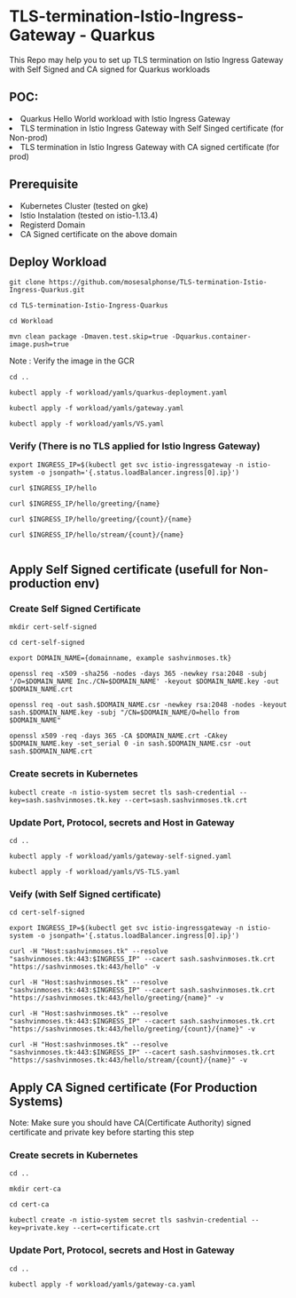 # TLS-termination-Istio-Ingress- Gateway - Quarkus
This Repo may help you to set up TLS termination on Istio Ingress Gateway with Self Signed and CA signed for Quarkus workloads

## POC:
<li>
Quarkus Hello World workload with Istio Ingress Gateway
</li>
<li>
TLS termination in Istio Ingress Gateway with Self Singed certificate (for Non-prod)
</li>
<li>
TLS termination in Istio Ingress Gateway with CA signed certificate (for prod)
</li>

## Prerequisite

<li>
Kubernetes Cluster (tested on gke)
 </li>
 <li>
Istio Instalation (tested on istio-1.13.4)
</li>
<li>
Registerd Domain
</li>
<li>
CA Signed certificate on the above domain
</li>

## Deploy Workload

```
git clone https://github.com/mosesalphonse/TLS-termination-Istio-Ingress-Quarkus.git

cd TLS-termination-Istio-Ingress-Quarkus

cd Workload

mvn clean package -Dmaven.test.skip=true -Dquarkus.container-image.push=true

```
Note : Verify the image in the GCR


```
cd ..

kubectl apply -f workload/yamls/quarkus-deployment.yaml

kubectl apply -f workload/yamls/gateway.yaml

kubectl apply -f workload/yamls/VS.yaml

```
### Verify (There is no TLS applied for Istio Ingress Gateway)

```
export INGRESS_IP=$(kubectl get svc istio-ingressgateway -n istio-system -o jsonpath='{.status.loadBalancer.ingress[0].ip}')

curl $INGRESS_IP/hello

curl $INGRESS_IP/hello/greeting/{name}

curl $INGRESS_IP/hello/greeting/{count}/{name}

curl $INGRESS_IP/hello/stream/{count}/{name}


```
## Apply Self Signed certificate (usefull for Non-production env)

### Create Self Signed Certificate

```
mkdir cert-self-signed

cd cert-self-signed

export DOMAIN_NAME={domainname, example sashvinmoses.tk}

openssl req -x509 -sha256 -nodes -days 365 -newkey rsa:2048 -subj '/O=$DOMAIN_NAME Inc./CN=$DOMAIN_NAME' -keyout $DOMAIN_NAME.key -out $DOMAIN_NAME.crt

openssl req -out sash.$DOMAIN_NAME.csr -newkey rsa:2048 -nodes -keyout sash.$DOMAIN_NAME.key -subj "/CN=$DOMAIN_NAME/O=hello from $DOMAIN_NAME"

openssl x509 -req -days 365 -CA $DOMAIN_NAME.crt -CAkey $DOMAIN_NAME.key -set_serial 0 -in sash.$DOMAIN_NAME.csr -out sash.$DOMAIN_NAME.crt

```
### Create secrets in Kubernetes

```
kubectl create -n istio-system secret tls sash-credential --key=sash.sashvinmoses.tk.key --cert=sash.sashvinmoses.tk.crt

```
### Update Port, Protocol, secrets and Host in Gateway

```
cd ..

kubectl apply -f workload/yamls/gateway-self-signed.yaml

kubectl apply -f workload/yamls/VS-TLS.yaml

```

### Veify (with Self Signed certificate)

```
cd cert-self-signed

export INGRESS_IP=$(kubectl get svc istio-ingressgateway -n istio-system -o jsonpath='{.status.loadBalancer.ingress[0].ip}')

curl -H "Host:sashvinmoses.tk" --resolve "sashvinmoses.tk:443:$INGRESS_IP" --cacert sash.sashvinmoses.tk.crt "https://sashvinmoses.tk:443/hello" -v

curl -H "Host:sashvinmoses.tk" --resolve "sashvinmoses.tk:443:$INGRESS_IP" --cacert sash.sashvinmoses.tk.crt "https://sashvinmoses.tk:443/hello/greeting/{name}" -v

curl -H "Host:sashvinmoses.tk" --resolve "sashvinmoses.tk:443:$INGRESS_IP" --cacert sash.sashvinmoses.tk.crt "https://sashvinmoses.tk:443/hello/greeting/{count}/{name}" -v

curl -H "Host:sashvinmoses.tk" --resolve "sashvinmoses.tk:443:$INGRESS_IP" --cacert sash.sashvinmoses.tk.crt "https://sashvinmoses.tk:443/hello/stream/{count}/{name}" -v

```
## Apply CA Signed certificate (For Production Systems)

Note: Make sure you should have CA(Certificate Authority) signed certificate and private key before starting this step

### Create secrets in Kubernetes

```
cd ..

mkdir cert-ca

cd cert-ca

kubectl create -n istio-system secret tls sashvin-credential --key=private.key --cert=certificate.crt

```
### Update Port, Protocol, secrets and Host in Gateway

```
cd ..

kubectl apply -f workload/yamls/gateway-ca.yaml

```
